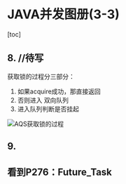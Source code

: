 # JAVA并发图册(3-3)

[toc]

## 8. //待写

获取锁的过程分三部分：

1. 如果acquire成功，那直接返回
2. 否则进入 双向队列
3. 进入队列判断是否挂起

![AQS获取锁的过程](https://tva1.sinaimg.cn/large/008i3skNly1gt74wl7z0vj31io0u0acu.jpg)



## 9. 



## 看到P276：Future_Task